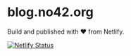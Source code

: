 # blog.no42.org

Build and published with :heart: from Netlify.

[![Netlify Status](https://api.netlify.com/api/v1/badges/e6c4dc2c-cea1-4fef-9d31-ff77992cacfc/deploy-status)](https://app.netlify.com/sites/blog-no42-org/deploys)